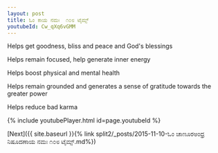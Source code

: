 ```yaml
---
layout: post
title: ಓಂ ಕಾಯ ನಮಃ  ೧೦೮ ಟೈಮ್ಸ್
youtubeId: Cw_qXq6vGMM
---
```

 
 
Helps get goodness, bliss and peace and God's blessings
 
Helps remain focused, help generate inner energy 
 
Helps boost physical and mental health 
 
Helps remain grounded and generates a sense of gratitude towards the greater power 
 
Helps reduce bad karma
 
 
 
 


{% include youtubePlayer.html id=page.youtubeId %}
 
[Next]({{ site.baseurl }}{% link  split2/_posts/2015-11-10-ಓಂ ಚಾಣೂರಅಂಧ್ರ ನಿಷೂದಣಾಯ ನಮಃ ೧೦೮ ಟೈಮ್ಸ್.md%})
 
